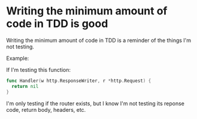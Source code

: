 # Writing the minimum amount of code in TDD is good

Writing the minimum amount of code in TDD is a reminder of the things I'm not testing.

Example:

If I'm testing this function:

```go
func Handler(w http.ResponseWriter, r *http.Request) {
  return nil
}
```

I'm only testing if the router exists, but I know I'm not testing its reponse code, return body, headers, etc.
